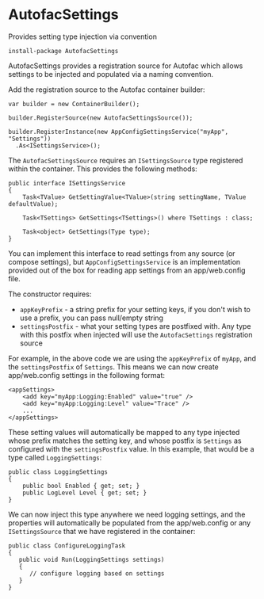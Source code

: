 # AutofacSettings

Provides setting type injection via convention

```
install-package AutofacSettings
```

AutofacSettings provides a registration source for Autofac which allows settings to be injected and populated via a naming convention.

Add the registration source to the Autofac container builder:

```
var builder = new ContainerBuilder();

builder.RegisterSource(new AutofacSettingsSource());

builder.RegisterInstance(new AppConfigSettingsService("myApp", "Settings"))
  .As<ISettingsService>();
```

The `AutofacSettingsSource` requires an `ISettingsSource` type registered within the container. This provides the following methods:

```
public interface ISettingsService
{
    Task<TValue> GetSettingValue<TValue>(string settingName, TValue defaultValue);

    Task<TSettings> GetSettings<TSettings>() where TSettings : class;

    Task<object> GetSettings(Type type);
}
```

You can implement this interface to read settings from any source (or compose settings), but `AppConfigSettingsService` is an implementation provided out of the box for reading app settings from an app/web.config file. 

The constructor requires:
* `appKeyPrefix` - a string prefix for your setting keys, if you don't wish to use a prefix, you can pass null/empty string
* `settingsPostfix` - what your setting types are postfixed with. Any type with this postfix when injected will use the `AutofacSettings` registration source

For example, in the above code we are using the `appKeyPrefix` of `myApp`, and the `settingsPostfix` of `Settings`. This means we can now create app/web.config settings in the following format:

```
<appSettings>
    <add key="myApp:Logging:Enabled" value="true" />
    <add key="myApp:Logging:Level" value="Trace" />
    ...
</appSettings>
```

These setting values will automatically be mapped to any type injected whose prefix matches the setting key, and whose postfix is `Settings` as configured with the `settingsPostfix` value. In this example, that would be a type called `LoggingSettings`:

```
public class LoggingSettings
{
    public bool Enabled { get; set; }
    public LogLevel Level { get; set; }
}
```

We can now inject this type anywhere we need logging settings, and the properties will automatically be populated from the app/web.config or any `ISettingsSource` that we have registered in the container:

```
public class ConfigureLoggingTask
{
   public void Run(LoggingSettings settings)
   {
      // configure logging based on settings
   }
}
```


